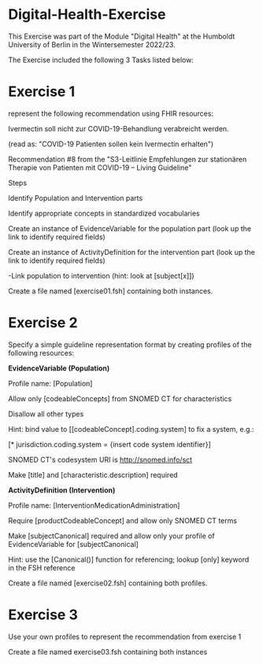 # Digital-Health-Exercise
This Exercise was part of the Module "Digital Health" at the Humboldt University of Berlin in the Wintersemester 2022/23. 

The Exercise included the following 3 Tasks listed below: 

# Exercise 1

represent the following recommendation using FHIR resources:

Ivermectin soll nicht zur COVID-19-Behandlung verabreicht werden.

(read as: "COVID-19 Patienten sollen kein Ivermectin erhalten")

Recommendation #8 from the "S3-Leitlinie Empfehlungen zur stationären Therapie von Patienten mit COVID-19 – Living Guideline"

Steps

Identify Population and Intervention parts

Identify appropriate concepts in standardized vocabularies

Create an instance of EvidenceVariable for the population part (look up the link to identify required fields)

Create an instance of ActivityDefinition for the intervention part (look up the link to identify required fields)

-Link population to intervention (hint: look at [subject[x]])

Create a file named [exercise01.fsh] containing both instances.

# Exercise 2

Specify a simple guideline representation format by creating profiles of the following resources:

**EvidenceVariable (Population)**

Profile name: [Population]

Allow only [codeableConcepts] from SNOMED CT for characteristics

  Disallow all other types
  
  Hint: bind value to [[codeableConcept].coding.system] to fix a system, e.g.:
  
   [* jurisdiction.coding.system = {insert code system identifier}]
   
  SNOMED CT's codesystem URI is http://snomed.info/sct
  
Make [title] and [characteristic.description] required

**ActivityDefinition (Intervention)**

Profile name: [InterventionMedicationAdministration]

Require [productCodeableConcept] and allow only SNOMED CT terms

Make [subjectCanonical] required and allow only your profile of EvidenceVariable for [subjectCanonical]

 Hint: use the [Canonical()] function for referencing; lookup [only] keyword in the FSH reference
 
Create a file named [exercise02.fsh] containing both profiles.

# Exercise 3

Use your own profiles to represent the recommendation from exercise 1

Create a file named exercise03.fsh containing both instances

